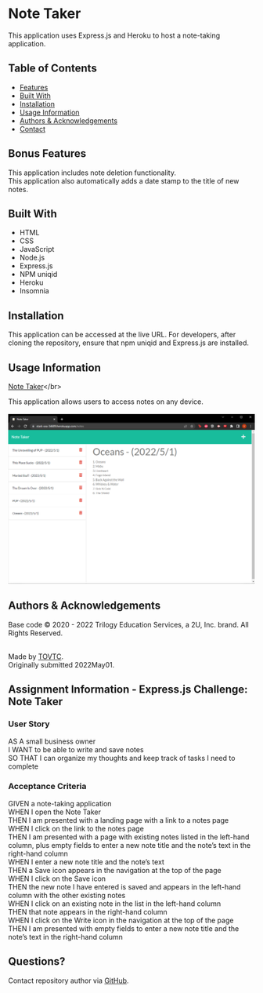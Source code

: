
  # Note Taker
  This application uses Express.js and Heroku to host a note-taking application.
  
  ## Table of Contents
  * [Features](#features)
  * [Built With](#built)
  * [Installation](#installation)
  * [Usage Information](#usage)
  * [Authors & Acknowledgements](#credits)
  * [Contact](#questions)
  
  ## Bonus Features<a name="features"></a>
  This application includes note deletion functionality.</br>
  This application also automatically adds a date stamp to the title of new notes.

  ## Built With<a name="built"></a>
  * HTML
  * CSS
  * JavaScript
  * Node.js
  * Express.js
  * NPM uniqid
  * Heroku
  * Insomnia
    
  ## Installation <a name="installation"></a>
  This application can be accessed at the live URL. For developers, after cloning the repository, ensure that npm uniqid and Express.js are installed.
  
  ## Usage Information<a name="usage"></a>
  [Note Taker]("https://stark-sea-34689.herokuapp.com")</br>
    
  This application allows users to access notes on any device.</br>
  </br>![Note Taker](./note-taker.png "Note Taker")</br>
    
  ## Authors & Acknowledgements<a name="credits"></a>
  
  Base code © 2020 - 2022 Trilogy Education Services, a 2U, Inc. brand. All Rights Reserved.</br></br>
  
  Made by [TOVTC](https://github.com/TOVTC).</br>
  Originally submitted 2022May01.

  ## Assignment Information - Express.js Challenge: Note Taker
  ### User Story
  AS A small business owner</br>
  I WANT to be able to write and save notes</br>
  SO THAT I can organize my thoughts and keep track of tasks I need to complete

  ### Acceptance Criteria
  GIVEN a note-taking application</br>
  WHEN I open the Note Taker</br>
  THEN I am presented with a landing page with a link to a notes page</br>
  WHEN I click on the link to the notes page</br>
  THEN I am presented with a page with existing notes listed in the left-hand column, plus empty fields to enter a new note title and the note’s text in the right-hand column</br>
  WHEN I enter a new note title and the note’s text</br>
  THEN a Save icon appears in the navigation at the top of the page</br>
  WHEN I click on the Save icon</br>
  THEN the new note I have entered is saved and appears in the left-hand column with the other existing notes</br>
  WHEN I click on an existing note in the list in the left-hand column</br>
  THEN that note appears in the right-hand column</br>
  WHEN I click on the Write icon in the navigation at the top of the page</br>
  THEN I am presented with empty fields to enter a new note title and the note’s text in the right-hand column

  ## Questions?<a name="questions"></a>
  Contact repository author via [GitHub](https://github.com/TOVTC).</br>
    
  
  